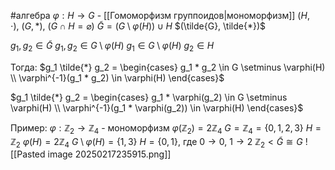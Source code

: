 #алгебра 
$\varphi: H \to G$ - [[Гомоморфизм группоидов|мономорфизм]]
$(H, \cdot), \ (G, *), \ (G \cap H = \varnothing)$
$\tilde{G} = (G \setminus \varphi(H)) \cup H$
$(\tilde{G}, \tilde{*})$

$g_1, g_2 \in \tilde{G}$
$g_1, g_2 \in G \setminus \varphi(H)$ 
$g_1 \in G \setminus \varphi(H)$
$g_2 \in H$

Тогда:
$g_1 \tilde{*} g_2 = \begin{cases} g_1 * g_2 \in G \setminus \varphi(H) \\ \varphi^{-1}(g_1 * g_2) \in \varphi(H) \end{cases}$

$g_1 \tilde{*} g_2 = \begin{cases} g_1 * \varphi(g_2) \in G \setminus \varphi(H) \\ \varphi^{-1}(g_1 * \varphi(g_2)) \in \varphi(H) \end{cases}$

Пример:
$\varphi: \mathbb{Z}_2 \to \mathbb{Z}_4$ - мономорфизм
$\varphi(\mathbb{Z}_2) = 2 \mathbb{Z}_4$
$G = \mathbb{Z}_4 = \{ 0, 1, 2, 3 \}$
$H = \mathbb{Z}_2$
$\varphi(H) = 2 \mathbb{Z}_4$
$G \setminus \varphi(H) = \{ 1, 3 \}$
$H = \{ 0, 1 \}$, где $0 \to 0, \ 1 \to 2$
$\mathbb{Z}_2 < \tilde{G} \cong G$
![[Pasted image 20250217235915.png]]